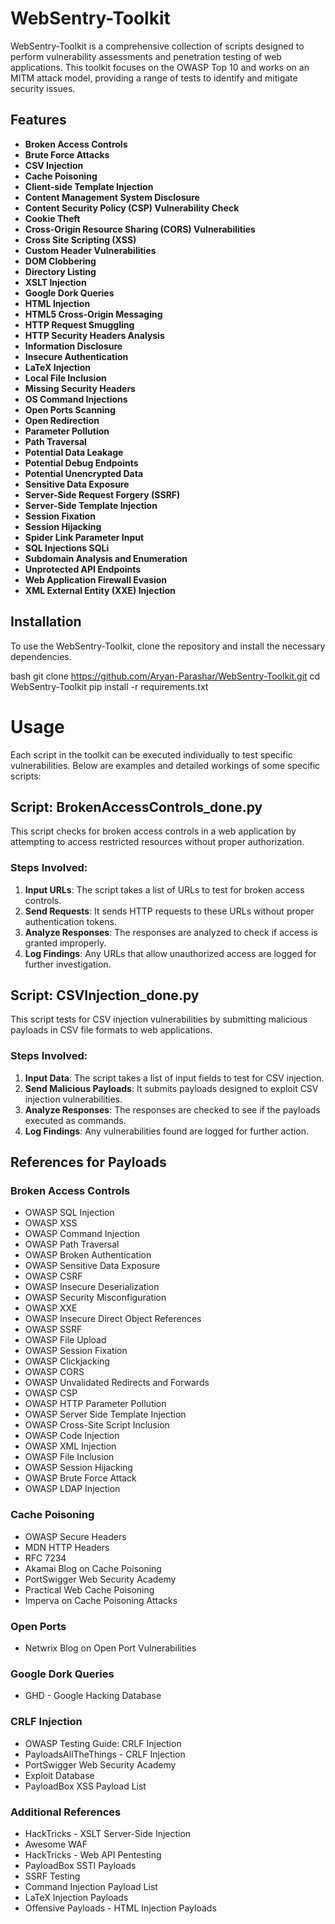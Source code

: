 # WebSentry-Toolkit



WebSentry-Toolkit is a comprehensive collection of scripts designed to perform vulnerability assessments and penetration testing of web applications. This toolkit focuses on the OWASP Top 10 and works on an MITM attack model, providing a range of tests to identify and mitigate security issues.

## Features

- **Broken Access Controls**
- **Brute Force Attacks**
- **CSV Injection**
- **Cache Poisoning**
- **Client-side Template Injection**
- **Content Management System Disclosure**
- **Content Security Policy (CSP) Vulnerability Check**
- **Cookie Theft**
- **Cross-Origin Resource Sharing (CORS) Vulnerabilities**
- **Cross Site Scripting (XSS)**
- **Custom Header Vulnerabilities**
- **DOM Clobbering**
- **Directory Listing**
- **XSLT Injection**
- **Google Dork Queries**
- **HTML Injection**
- **HTML5 Cross-Origin Messaging**
- **HTTP Request Smuggling**
- **HTTP Security Headers Analysis**
- **Information Disclosure**
- **Insecure Authentication**
- **LaTeX Injection**
- **Local File Inclusion**
- **Missing Security Headers**
- **OS Command Injections**
- **Open Ports Scanning**
- **Open Redirection**
- **Parameter Pollution**
- **Path Traversal**
- **Potential Data Leakage**
- **Potential Debug Endpoints**
- **Potential Unencrypted Data**
- **Sensitive Data Exposure**
- **Server-Side Request Forgery (SSRF)**
- **Server-Side Template Injection**
- **Session Fixation**
- **Session Hijacking**
- **Spider Link Parameter Input**
- **SQL Injections SQLi**
- **Subdomain Analysis and Enumeration**
- **Unprotected API Endpoints**
- **Web Application Firewall Evasion**
- **XML External Entity (XXE) Injection**

## Installation

To use the WebSentry-Toolkit, clone the repository and install the necessary dependencies.

bash
git clone https://github.com/Aryan-Parashar/WebSentry-Toolkit.git
cd WebSentry-Toolkit
pip install -r requirements.txt

# Usage

Each script in the toolkit can be executed individually to test specific vulnerabilities. Below are examples and detailed workings of some specific scripts:

## Script: BrokenAccessControls_done.py

This script checks for broken access controls in a web application by attempting to access restricted resources without proper authorization.

### Steps Involved:

1. **Input URLs**: The script takes a list of URLs to test for broken access controls.
2. **Send Requests**: It sends HTTP requests to these URLs without proper authentication tokens.
3. **Analyze Responses**: The responses are analyzed to check if access is granted improperly.
4. **Log Findings**: Any URLs that allow unauthorized access are logged for further investigation.

## Script: CSVInjection_done.py

This script tests for CSV injection vulnerabilities by submitting malicious payloads in CSV file formats to web applications.

### Steps Involved:

1. **Input Data**: The script takes a list of input fields to test for CSV injection.
2. **Send Malicious Payloads**: It submits payloads designed to exploit CSV injection vulnerabilities.
3. **Analyze Responses**: The responses are checked to see if the payloads executed as commands.
4. **Log Findings**: Any vulnerabilities found are logged for further action.

## References for Payloads

### Broken Access Controls

- OWASP SQL Injection
- OWASP XSS
- OWASP Command Injection
- OWASP Path Traversal
- OWASP Broken Authentication
- OWASP Sensitive Data Exposure
- OWASP CSRF
- OWASP Insecure Deserialization
- OWASP Security Misconfiguration
- OWASP XXE
- OWASP Insecure Direct Object References
- OWASP SSRF
- OWASP File Upload
- OWASP Session Fixation
- OWASP Clickjacking
- OWASP CORS
- OWASP Unvalidated Redirects and Forwards
- OWASP CSP
- OWASP HTTP Parameter Pollution
- OWASP Server Side Template Injection
- OWASP Cross-Site Script Inclusion
- OWASP Code Injection
- OWASP XML Injection
- OWASP File Inclusion
- OWASP Session Hijacking
- OWASP Brute Force Attack
- OWASP LDAP Injection

### Cache Poisoning

- OWASP Secure Headers
- MDN HTTP Headers
- RFC 7234
- Akamai Blog on Cache Poisoning
- PortSwigger Web Security Academy
- Practical Web Cache Poisoning
- Imperva on Cache Poisoning Attacks

### Open Ports

- Netwrix Blog on Open Port Vulnerabilities

### Google Dork Queries

- GHD - Google Hacking Database

### CRLF Injection

- OWASP Testing Guide: CRLF Injection
- PayloadsAllTheThings - CRLF Injection
- PortSwigger Web Security Academy
- Exploit Database
- PayloadBox XSS Payload List

### Additional References

- HackTricks - XSLT Server-Side Injection
- Awesome WAF
- HackTricks - Web API Pentesting
- PayloadBox SSTI Payloads
- SSRF Testing
- Command Injection Payload List
- LaTeX Injection Payloads
- Offensive Payloads - HTML Injection Payloads

